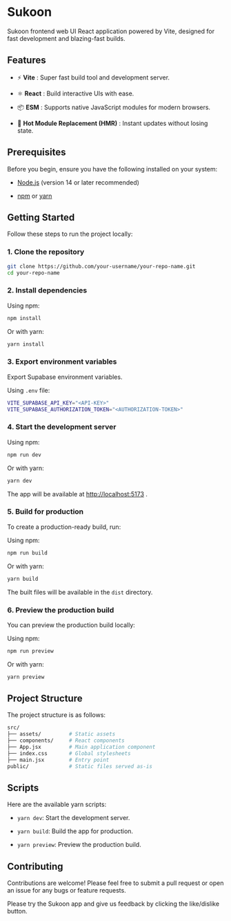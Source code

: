 # Sukoon

Sukoon frontend web UI React application powered by Vite, designed for fast development and blazing-fast builds.

## Features

- ⚡️ **Vite** : Super fast build tool and development server.

- ⚛️ **React** : Build interactive UIs with ease.

- 📦 **ESM** : Supports native JavaScript modules for modern browsers.

- 🔧 **Hot Module Replacement (HMR)** : Instant updates without losing state.

## Prerequisites

Before you begin, ensure you have the following installed on your system:

- [Node.js](https://nodejs.org/)  (version 14 or later recommended)

- [npm](https://www.npmjs.com/)  or [yarn](https://yarnpkg.com/)

## Getting Started

Follow these steps to run the project locally:

### 1. Clone the repository


```bash
git clone https://github.com/your-username/your-repo-name.git
cd your-repo-name
```

### 2. Install dependencies

Using npm:


```bash
npm install
```

Or with yarn:


```bash
yarn install
```

### 3. Export environment variables

Export Supabase environment variables.

Using `.env` file:
```bash
VITE_SUPABASE_API_KEY="<API-KEY>"
VITE_SUPABASE_AUTHORIZATION_TOKEN="<AUTHORIZATION-TOKEN>"
```

### 4. Start the development server

Using npm:


```bash
npm run dev
```

Or with yarn:


```bash
yarn dev
```
The app will be available at [http://localhost:5173]() .

### 5. Build for production

To create a production-ready build, run:

Using npm:


```bash
npm run build
```

Or with yarn:


```bash
yarn build
```
The built files will be available in the `dist` directory.

### 6. Preview the production build

You can preview the production build locally:

Using npm:


```bash
npm run preview
```

Or with yarn:


```bash
yarn preview
```

## Project Structure

The project structure is as follows:

```bash
src/
├── assets/         # Static assets
├── components/     # React components
├── App.jsx         # Main application component
├── index.css       # Global stylesheets
├── main.jsx        # Entry point
public/             # Static files served as-is
```

## Scripts

Here are the available yarn scripts:

- `yarn dev`: Start the development server.

- `yarn build`: Build the app for production.

- `yarn preview`: Preview the production build.

## Contributing

Contributions are welcome! Please feel free to submit a pull request or open an issue for any bugs or feature requests.

Please try the Sukoon app and give us feedback by clicking the like/dislike button.
